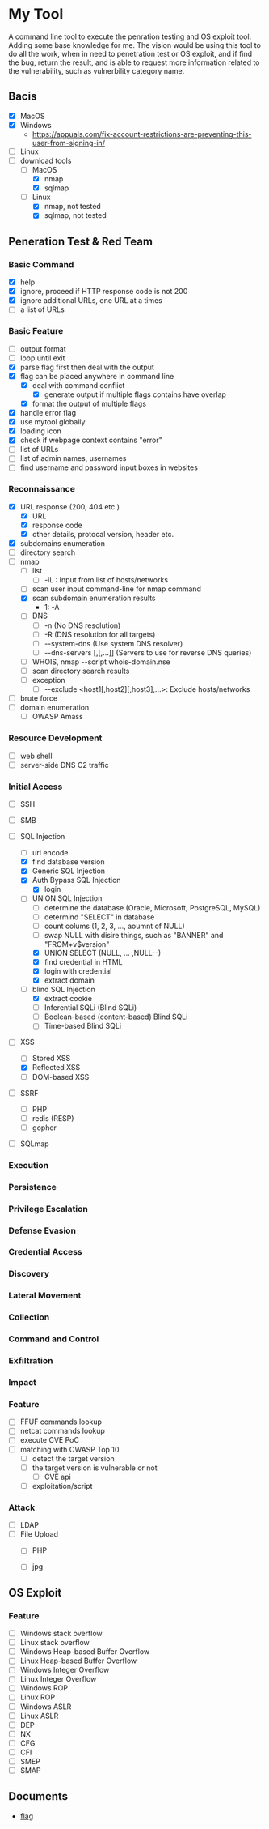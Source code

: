 # My Tool
A command line tool to execute the penration testing and OS exploit tool. Adding some base knowledge for me.
The vision would be using this tool to do all the work, when in need to penetration test or OS exploit, and if find the bug, return the result, and is able to request more information related to the vulnerability, such as vulnerbility category name.

## Bacis
- [x] MacOS
- [x] Windows
    - https://appuals.com/fix-account-restrictions-are-preventing-this-user-from-signing-in/
- [ ] Linux
- [ ] download tools
    - [ ] MacOS
        - [x] nmap
        - [x] sqlmap
    - [ ] Linux
        - [x] nmap, not tested
        - [x] sqlmap, not tested

## Peneration Test & Red Team
### Basic Command
- [x] help
- [x] ignore, proceed if HTTP response code is not 200
- [x] ignore additional URLs, one URL at a times
- [ ] a list of URLs

### Basic Feature
- [ ] output format
- [ ] loop until exit
- [x] parse flag first then deal with the output
- [x] flag can be placed anywhere in command line
    - [x] deal with command conflict
        -  [x] generate output if multiple flags contains have overlap
    - [x] format the output of multiple flags
- [x] handle error flag
- [x] use mytool globally
- [x] loading icon
- [x] check if webpage context contains "error"
- [ ] list of URLs
- [ ] list of admin names, usernames
- [ ] find username and password input boxes in websites

### Reconnaissance
- [x] URL response (200, 404 etc.)
    - [x] URL
    - [x] response code
    - [x] other details, protocal version, header etc.
- [x] subdomains enumeration
- [ ] directory search
- [ ] nmap
    - [ ] list
        - [ ] -iL <inputfilename>: Input from list of hosts/networks
    - [ ] scan user input command-line for nmap command 
    - [x] scan subdomain enumeration results
        - 1: -A
    - [ ] DNS
        - [ ] -n (No DNS resolution)
        - [ ] -R (DNS resolution for all targets)
        - [ ] --system-dns (Use system DNS resolver)
        - [ ] --dns-servers <server1>[,<server2>[,...]] (Servers to use for reverse DNS queries)
    - [ ] WHOIS, nmap --script whois-domain.nse <target>
    - [ ] scan directory search results
    - [ ] exception
        - [ ] --exclude <host1[,host2][,host3],...>: Exclude hosts/networks
- [ ] brute force
- [ ] domain enumeration
    - [ ] OWASP Amass

### Resource Development
- [ ] web shell
- [ ] server-side DNS C2 traffic

### Initial Access
- [ ] SSH
- [ ] SMB
- [ ] SQL Injection
    - [ ] url encode
    - [x] find database version
    - [x] Generic SQL Injection
    - [x] Auth Bypass SQL Injection
        - [x] login
    - [ ] UNION SQL Injection
        - [ ] determine the database (Oracle, Microsoft, PostgreSQL, MySQL)
        - [ ] determind "SELECT" in database
        - [ ] count colums (1, 2, 3, ..., aoumnt of NULL)
        - [ ] swap NULL with disire things, such as "BANNER" and "FROM+v$version"
        - [x] UNION SELECT (NULL, ... ,NULL--)
        - [x] find credential in HTML
        - [x] login with credential
        - [x] extract domain
    - [ ] blind SQL Injection
        - [X] extract cookie
        - [ ] Inferential SQLi (Blind SQLi)
        - [ ] Boolean-based (content-based) Blind SQLi
        - [ ] Time-based Blind SQLi
- [ ] XSS
    - [ ] Stored XSS
    - [x] Reflected XSS
    - [ ] DOM-based XSS
- [ ] SSRF
    - [ ] PHP
    - [ ] redis (RESP)
    - [ ] gopher
- [ ] SQLmap


### Execution


### Persistence


### Privilege Escalation


### Defense Evasion


### Credential Access


### Discovery


### Lateral Movement


### Collection


### Command and Control


### Exfiltration


### Impact

### Feature
- [ ] FFUF commands lookup
- [ ] netcat commands lookup
- [ ] execute CVE PoC
- [ ] matching with OWASP Top 10
    - [ ] detect the target version
    - [ ] the target version is vulnerable or not
        - [ ] CVE api
    - [ ] exploitation/script

### Attack
- [ ] LDAP
- [ ] File Upload
    - [ ] PHP
    - [ ] jpg


## OS Exploit
### Feature
- [ ] Windows stack overflow
- [ ] Linux stack overflow
- [ ] Windows Heap-based Buffer Overflow
- [ ] Linux Heap-based Buffer Overflow
- [ ] Windows Integer Overflow
- [ ] Linux Integer Overflow
- [ ] Windows ROP
- [ ] Linux ROP
- [ ] Windows ASLR
- [ ] Linux ASLR
- [ ] DEP
- [ ] NX
- [ ] CFG
- [ ] CFI
- [ ] SMEP
- [ ] SMAP

## Documents
- [flag](https://pkg.go.dev/flag)
